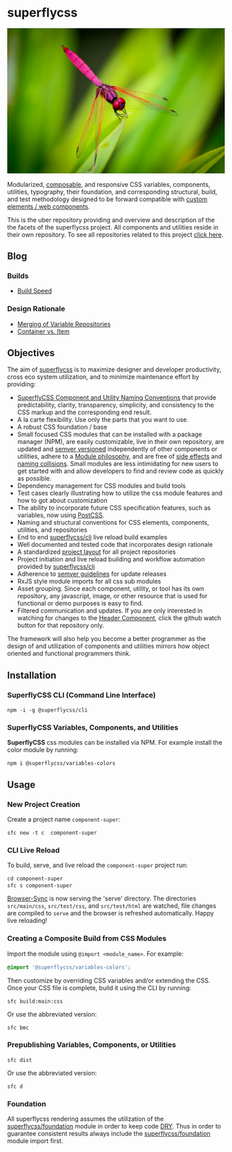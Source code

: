 # superflycss

![Superfly](superfly.jpeg)

Modularized, [composable](https://en.wikipedia.org/wiki/Composability#System_Design), and responsive CSS variables, components, utilities, typography, their foundation, and corresponding structural, build, and test methodology designed to be forward compatible with [custom elements / web components](https://developers.google.com/web/fundamentals/getting-started/primers/customelements).

This is the uber repository providing and overview and description of the the facets of the superflycss project.  All components and utilities reside in their own repository.  To see all repositories related to this project [click here](https://github.com/superflycss).


## Blog

### Builds

- [Build Speed](https://medium.com/@ole.ersoy/speeding-up-superflycss-builds-2eb284bd300b)

### Design Rationale

- [Merging of Variable Repositories](https://medium.com/@ole.ersoy/superflycss-merging-of-variable-repositories-54cd2b88dff2)
- [Container vs. Item](https://medium.com/@ole.ersoy/container-vs-item-423586b1b21e)

## Objectives

The aim of [superflycss](https://github.com/superflycss/superflycss) is to maximize designer and developer productivity, cross eco system utilization, and to minimize maintenance effort by providing:
- [SuperflyCSS Component and Utility Naming Conventions](https://github.com/superflycss/superflycss/blob/master/naming-conventions.md) that provide predictability, clarity, transparency, simplicity, and consistency to the CSS markup and the corresponding end result.  
- A la carte flexibility.  Use only the parts that you want to use.
- A robust CSS foundation / base
- Small focused CSS modules that can be installed with a package manager (NPM), are easily customizable, live in their own repository, are updated and [semver versioned](https://semver.org/) independently of other components or utilities, adhere to a [Module philosophy](https://github.com/substack/browserify-handbook#module-philosophy), and are free of [side effects](https://philipwalton.com/articles/side-effects-in-css/) and [naming collisions](https://philipwalton.com/articles/side-effects-in-css/).  Small modules are less intimidating for new users to get started with and allow developers to find and review code as quickly as possible.
- Dependency management for CSS modules and build tools
- Test cases clearly illustrating how to utilize the css module features and how to got about customization
- The ability to incorporate future CSS specification features, such as variables, now using [PostCSS](https://github.com/postcss/postcss).
- Naming and structural conventions for CSS elements, components, utilities, and repositories
- End to end [superflycss/cli](https://github.com/superflycss/cli) live reload build examples
- Well documented and tested code that incorporates design rationale
- A standardized [project layout](https://github.com/superflycss/pli) for all project repositories
- Project initiation and live reload building and workflow automation provided by [superflycss/cli](https://github.com/superflycss/cli) 
- Adherence to [semver guidelines](http://semver.org/) for update releases
- RxJS style module imports for all css sub modules
- Asset grouping.  Since each component, utility, or tool has its own repository, any javascript, image, or other resource that is used for functional or demo purposes is easy to find. 
- Filtered communication and updates.  If you are only interested in watching for changes to the [Header Component](https://github.com/superflycss/component-header), click the github watch button for that repository only.

The framework will also help you become a better programmer 
as the design of and utilization of components and utilities 
mirrors how object oriented and functional programmers think.

## Installation

### SuperflyCSS CLI (Command Line Interface)

```console
npm -i -g @superflycss/cli
```
### SuperflyCSS Variables, Components, and Utilities

**SuperflyCSS** css modules can be installed via NPM.  For example install the color module by running:

```console
npm i @superflycss/variables-colors
```  
## Usage 

### New Project Creation

Create a project name `component-super`:

```console
sfc new -t c  component-super
```  

### CLI Live Reload

To build, serve, and live reload the `component-super` project run:

```console
cd component-super
sfc s component-super
```
[Browser-Sync](https://browsersync.io/) is now serving the 'serve' directory.  The directories `src/main/css`, `src/test/css`, and `src/test/html` are watched, file changes are compiled to `serve` and the browser is refreshed automatically.  Happy live reloading!

### Creating a Composite Build from CSS Modules

Import the module using `@import <module_name>`.  For example:
```css
@import '@superflycss/variables-colors';
```

Then customize by overriding CSS variables and/or extending the CSS.  Once your CSS file is complete, build it using the CLI by running:

```console
sfc build:main:css
```  

Or use the abbreviated version:

```console
sfc bmc
```

### Prepublishing Variables, Components, or Utilities

```console
sfc dist
```  

Or use the abbreviated version:
```console
sfc d
```


### Foundation

All superflycss rendering assumes the utilization of the [superflycss/foundation](https://github.com/superflycss/foundation) module in order to keep code [DRY](https://en.wikipedia.org/wiki/Don't_repeat_yourself).  Thus in order to guarantee consistent results always include the [superflycss/foundation](https://github.com/superflycss/foundation) module import first.
